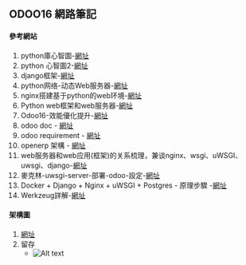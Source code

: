 ## ODOO16 網路筆記

#### 參考網站
1.  python庫心智圖-[網址](https://allaboutdataanalysis.medium.com/%E6%95%B4%E7%90%86%E4%BA%86%E4%B8%8A%E5%8D%83%E5%80%8Bpython%E9%A1%9E%E5%BA%AB-%E7%B0%A1%E7%9B%B4%E5%A4%AA%E9%85%B7%E5%95%A6-1dd6d7c2564a)
2.  python 心智圖2-[網址](https://allaboutdataanalysis.medium.com/%E7%B5%82%E6%96%BC%E6%8A%8A%E6%89%80%E6%9C%89%E7%9A%84python%E5%BA%AB-%E9%83%BD%E6%95%B4%E7%90%86%E5%87%BA%E4%BE%86%E5%95%A6-4b52a1e51028)
3.  django框架-[網址](https://juejin.cn/post/6844904066288451592)
4.  python网络-动态Web服务器-[網址](https://cloud.tencent.com/developer/article/1450904)
5.  nginx搭建基于python的web环境-[網址](https://www.cnblogs.com/baihualin/p/12133856.html)
6.  Python web框架和web服务器-[網址](https://www.51cto.com/article/605419.html)
7.  Odoo16-效能優化提升-[網址](https://tw511.com/a/01/49542.html)
8.  odoo doc - [網址](https://www.odoo.com/documentation/16.0/developer/reference/cli.html)
9.  odoo requirement - [網址](https://github.com/odoo/odoo/blob/16.0/requirements.txt)
10.  openerp 架構 - [網址](https://erpsolutions.oodles.io/blog/odoo-architecture-technical-deployment/)
11.  web服务器和web应用(框架)的关系梳理，兼谈nginx、wsgi、uWSGI、uwsgi、django-[網址](https://www.cnblogs.com/yanjidong/articles/13198697.html)
12.  麥克林-uwsgi-server-部署-odoo-設定-[網址](https://boming0529.pixnet.net/blog/post/336497257-[%E9%BA%A5%E5%85%8B%E6%9E%97]-uwsgi-server-%E9%83%A8%E7%BD%B2-odoo-%E8%A8%AD%E5%AE%9A)
13.  Docker + Django + Nginx + uWSGI + Postgres - 原理步驟 -[網址](https://www.youtube.com/watch?v=9K4O1UuaXrU)
14.  Werkzeug詳解-[網址](https://blog.csdn.net/python_cat/article/details/82490547)


#### 架構圖
1. [網址](https://gitmind.com/app/docs/mzjcvbg6)
2. 留存
   + ![Alt text](https://github.com/ksharry/odoo-repository/blob/main/pic/A61211111.png?raw=true)

